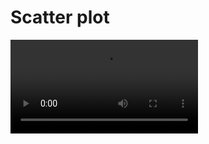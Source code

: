 # Scatter plot


<video controls>
    <source src="https://user-images.githubusercontent.com/46192475/182823359-8b56884f-9673-4197-97fd-1b719f6daa2e.mp4" type="video/mp4">
</video>
